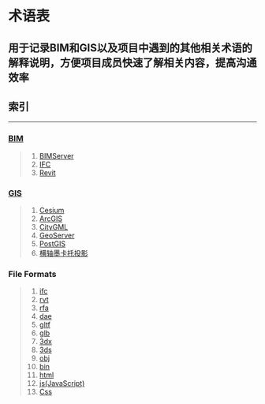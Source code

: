 # 术语表
## 用于记录BIM和GIS以及项目中遇到的其他相关术语的解释说明，方便项目成员快速了解相关内容，提高沟通效率
## 索引
---
### [BIM](https://github.com/CHINA-BONC/Terminology/blob/master/BIM/BIM.md)  
> 1. [BIMServer](https://github.com/CHINA-BONC/Terminology/blob/master/BIM/BIMServer.md)
> 1. [IFC](https://github.com/CHINA-BONC/Terminology/blob/master/BIM/LOD.md)
> 1. [Revit](https://github.com/CHINA-BONC/Terminology/blob/master/BIM/Revit.md)

### [GIS](https://github.com/CHINA-BONC/Terminology/blob/master/GIS/GIS.md)  
> 1. [Cesium](https://github.com/CHINA-BONC/Terminology/blob/master/GIS/Cesium.md)
> 1. [ArcGIS](https://github.com/CHINA-BONC/Terminology/blob/master/GIS/ArcGIS.md)
> 1. [CityGML](https://github.com/CHINA-BONC/Terminology/blob/master/GIS/CityGML.md)
> 1. [GeoServer](https://github.com/CHINA-BONC/Terminology/blob/master/GIS/GeoServer.md)
> 1. [PostGIS](https://github.com/CHINA-BONC/Terminology/blob/master/GIS/PostGIS.md)
> 1. [横轴墨卡托投影](https://github.com/CHINA-BONC/Terminology/blob/master/GIS/%E6%A8%AA%E8%BD%B4%E5%A2%A8%E5%8D%A1%E6%89%98%E6%8A%95%E5%BD%B1.md)  

### File Formats   
> 1. [ifc](#)
> 1. [rvt](#) 
> 1. [rfa](#)
> 1. [dae](#)
> 1. [gltf](#)
> 1. [glb](#)
> 1. [3dx](#)
> 1. [3ds](#)
> 1. [obj](#)
> 1. [bin](#)
> 1. [html](#)
> 1. [js(JavaScript)](#)
> 1. [Css](#)

